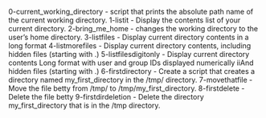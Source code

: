 0-current_working_directory - script that prints the absolute path name of the current working directory.
1-listit - Display the contents list of your current directory.
2-bring_me_home - changes the working directory to the user’s home directory.
3-listfiles - Display current directory contents in a long format
4-listmorefiles - Display current directory contents, including hidden files (starting with .)
5-listfilesdigitonly - Display current directory contents Long format with user and group IDs displayed numerically iiAnd hidden files (starting with .)
6-firstdirectory - Create a script that creates a directory named my_first_directory in the /tmp/ directory.
7-movethatfile - Move the file betty from /tmp/ to /tmp/my_first_directory.
8-firstdelete -Delete the file betty
9-firstdirdeletion - Delete the directory my_first_directory that is in the /tmp directory.
